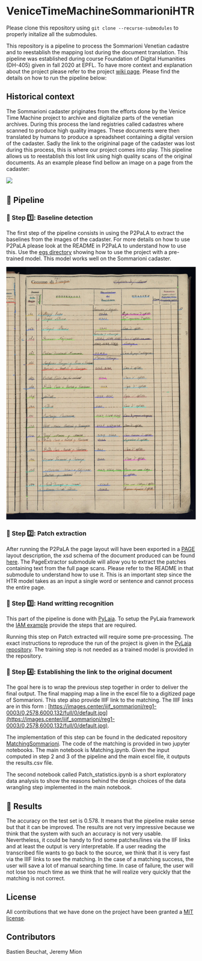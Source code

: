 # VeniceTimeMachineSommarioniHTR

Please clone this repository using ```git clone --recurse-submodules``` to properly initalize all the submodules.

This repository is a pipeline to process the Sommarioni Venetian cadastre and to reestablish the mapping lost during the document translation.
This pipeline was established during course  Foundation of Digital Humanities (DH-405) given in fall 2020 at EPFL.
To have more context and explanation about the project please refer to the project [wiki page](http://fdh.epfl.ch/index.php/Deciphering_Venetian_handwriting).
Please find the details on how to run the pipeline below:

## Historical context
The Sommarioni cadaster priginates from the efforts done by the Venice Time Machine project to archive and digitalize parts of the venetian archives.
During this process the land registries called cadastres where scanned to produce high quality images. These documents were then translated by humans
to produce a spreadsheet containing a digital version of the cadaster. Sadly the link to the origininal page of the cadaster was lost during this process,
this is where our project comes into play. This pipeline allows us to reestablish this lost link using high quality scans of the original documents. As an example please find bellow an image on a page from the cadaster:

<img src="http://fdh.epfl.ch/images/2/29/Censo-stabile_Sommarioni-napoleonici_reg-1_0015_013.jpg" width=40% class="center">

## 🏃 Pipeline
### 📝 Step 1️⃣: Baseline detection
The first step of the pipeline consists in using the P2PaLA to extract the baselines from the images of the cadaster. For more details on how to use P2PaLA please look at the README in P2PaLA to understand how to use this. Use the [egs directory](https://github.com/lquirosd/P2PaLA/tree/1cb2b7658b54db1e37324ee9b24fc333acb65779/egs/pre_trained) showing how to use the project with a pre-trained model. This model works well on the Sommarioni cadaster.

![line detection](https://github.com/Jmion/VeniceTimeMachineSommarioniHTR/blob/master/Line_detection.png)

### 📜 Step 2️⃣: Patch extraction
After running the P2PaLA the page layout will have been exported in a [PAGE](http://www.primaresearch.org/tools/PAGELibraries) layout description, the xsd schema of the document produced can be found [here](https://www.primaresearch.org/schema/PAGE/gts/pagecontent/2019-07-15/pagecontent.xsd).
The PageExtractor submodule will allow you to extract the patches containing text from the full page scans. Please refer to the README in that submodule to understand how to use it. This is an important step since the HTR model takes as an input a single word or sentence and cannot process the entire page.

### 📄 Step  3️⃣: Hand writting recognition
This part of the pipeline is done with [PyLaia](https://github.com/basbeu/PyLaia). To setup the PyLaia framework the [IAM example](https://github.com/basbeu/PyLaia/tree/master/egs/iam-htr) provide the steps that are required.

Running this step on Patch extracted will require some pre-processing. The exact instructions to reproduce the run of the project is given in the [PyLaia repository](https://github.com/basbeu/PyLaia#fdh-project---decipher-venice).
The training step is not needed as a trained model is provided in the repository.

### 🔮 Step 4️⃣: Establishing the link to the original document
The goal here is to wrap the previous step together in order to deliver the final output. The final mapping map a line in the excel file to a digitized page of Sommarioni. This step also provide IIIF link to the matching. The IIIF links are in this form : [https://images.center/iiif_sommarioni/reg1-0003/0,2578,6000,132/full/0/default.jpg](https://images.center/iiif_sommarioni/reg1-0003/0,2578,6000,132/full/0/default.jpg).

The implementation of this step can be found in the dedicated repository [MatchingSommarioni](https://github.com/basbeu/MatchingSommarioni).
The code of the matching is provided in two jupyter notebooks. The main notebook is Matching.ipynb. Given the input computed in step 2 and 3 of the pipeline and the main excel file, it outputs the results.csv file.

The second notebook called Patch_statistics.ipynb is a short exploratory data analysis to show the reasons behind the design choices of the data wrangling step implemented in the main notebook.

## 🎉 Results
The accuracy on the test set is 0.578. 
It means that the pipeline make sense but that it can be improved. The results are not very impressive because we think that the system with such an accuracy is not very usable. Nevertheless, it could be handy to find some patches/lines via the IIF links and at least the output is very interpretable. 
If a user reading the transcribed file wants to go back to the source, we think that it is very fast via the IIIF links to see the matching. In the case of a matching success, the user will save a lot of manual searching time. In case of failure, the user will not lose too much time as we think that he will realize very quickly that the matching is not correct.

## License

All contributions that we have done on the project have been granted a [MIT license](https://opensource.org/licenses/MIT).

## Contributors
Bastien Beuchat, Jeremy Mion
